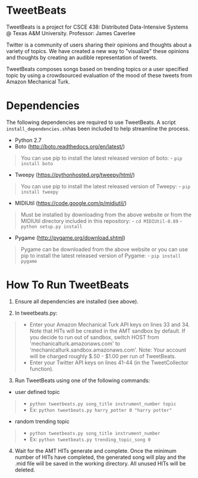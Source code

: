 TweetBeats
============

TweetBeats is a project for CSCE 438: Distributed Data-Intensive Systems @ Texas A&M University. Professor: James Caverlee

Twitter is a community of users sharing their opinions and thoughts about a
variety of topics. We have created a new way to "visualize" these opinions and
thoughts by creating an audible representation of tweets.

TweetBeats composes songs based on trending topics or a user specified topic
by using a crowdsourced evaluation of the mood of these tweets from Amazon Mechanical Turk. 

Dependencies
============

The following dependencies are required to use TweetBeats. A script `install_dependencies.sh`has been included to help streamline the process.

- Python 2.7
- Boto (http://boto.readthedocs.org/en/latest/)
> You can use pip to install the latest released version of boto:
	- `pip install boto`

- Tweepy (https://pythonhosted.org/tweepy/html/)
> You can use pip to install the latest released version of Tweepy:
	- `pip install tweepy`

- MIDIUtil (https://code.google.com/p/midiutil/)
> Must be installed by downloading from the above website or from the MIDIUtil directory included in this repository:
	- `cd MIDIUtil-0.89`
	- `python setup.py install`

- Pygame (http://pygame.org/download.shtml)
> Pygame can be downloaded from the above website or you can use pip to install the latest released version of Pygame:
	- `pip install pygame`
	
How To Run TweetBeats
============

1) Ensure all dependencies are installed (see above).

2) In tweetbeats.py:
> - Enter your Amazon Mechanical Turk API keys on lines 33 and 34. Note that HITs will be created in the AMT sandbox by default. If you decide to run out of sandbox, switch HOST from 'mechanicalturk.amazonaws.com' to 'mechanicalturk.sandbox.amazonaws.com'. Note: Your account will be charged roughly $.50 - $1.00 per run of TweetBeats.
> - Enter your Twitter API keys on lines 41-44 (in the TweetCollector function).

3) Run TweetBeats using one of the following commands:

- user defined topic
>	- `python tweetbeats.py song_title instrument_number topic`
>	- Ex: `python tweetbeats.py harry_potter 0 "harry potter"`

- random trending topic
>	- `python tweetbeats.py song_title instrument_number`
>	- Ex: `python tweetbeats.py trending_topic_song 0`

4) Wait for the AMT HITs generate and complete. Once the minimum number of HITs have completed, the generated song will play and the .mid file will be saved in the working directory. All unused HITs will be deleted.
